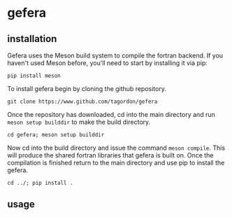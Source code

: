 # gefera

## installation

Gefera uses the Meson build system to compile the fortran backend. If you haven't used Meson before, you'll need to start by installing it via pip: 

```
pip install meson
```

To install gefera begin by cloning the github repository. 

```
git clone https://www.github.com/tagordon/gefera
```

Once the repository has downloaded, cd into the main directory and run `meson setup builddir` to make the build directory.

```
cd gefera; meson setup builddir
``` 

Now cd into the build directory and issue the command `meson compile`. This will produce the shared fortran libraries that gefera is built on. Once the compilation is finished return to the main directory and use pip to install the gefera. 

```
cd ../; pip install .
```
 
## usage
